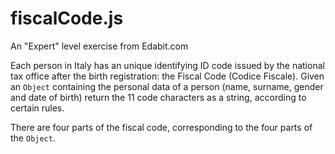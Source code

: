 # fiscalCode.js

An "Expert" level exercise from Edabit.com

Each person in Italy has an unique identifying ID code issued by the national tax office after the birth registration: the Fiscal Code (Codice Fiscale). Given an `Object` containing the personal data of a person (name, surname, gender and date of birth) return the 11 code characters as a string, according to certain rules.

There are four parts of the fiscal code, corresponding to the four parts of the `Object`.
